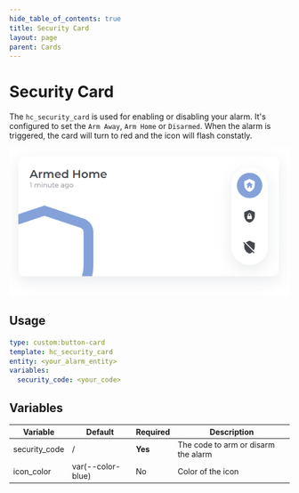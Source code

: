 ```yaml
---
hide_table_of_contents: true
title: Security Card
layout: page
parent: Cards
---
```


# Security Card

The `hc_security_card` is used for enabling or disabling your alarm. It's configured to set the `Arm Away`, `Arm Home` or `Disarmed`. When the alarm is triggered, the card will turn to red and the icon will flash constatly.


![Security Card Light](../../../assets/images/cards/hc_security_card/securitycard_light.png)

## Usage

```yaml
type: custom:button-card
template: hc_security_card
entity: <your_alarm_entity>
variables:
  security_code: <your_code>
```

## Variables

| Variable | Default | Required | Description|
|----------|---------|----------|------------|
| security_code | / | **Yes** | The code to arm or disarm the alarm |
| icon_color | var(--color-blue) | No | Color of the icon |
